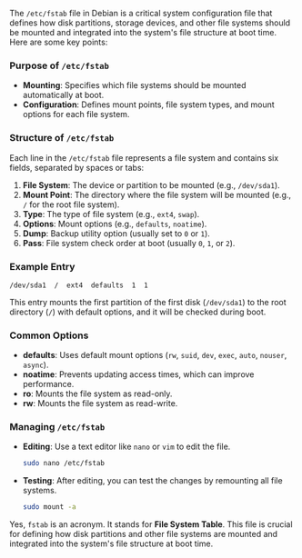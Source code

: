The `/etc/fstab` file in Debian is a critical system configuration file that defines how disk partitions, storage devices, and other file systems should be mounted and integrated into the system's file structure at boot time. Here are some key points:

### **Purpose of `/etc/fstab`**
- **Mounting**: Specifies which file systems should be mounted automatically at boot.
- **Configuration**: Defines mount points, file system types, and mount options for each file system.

### **Structure of `/etc/fstab`**
Each line in the `/etc/fstab` file represents a file system and contains six fields, separated by spaces or tabs:

1. **File System**: The device or partition to be mounted (e.g., `/dev/sda1`).
2. **Mount Point**: The directory where the file system will be mounted (e.g., `/` for the root file system).
3. **Type**: The type of file system (e.g., `ext4`, `swap`).
4. **Options**: Mount options (e.g., `defaults`, `noatime`).
5. **Dump**: Backup utility option (usually set to `0` or `1`).
6. **Pass**: File system check order at boot (usually `0`, `1`, or `2`).

### **Example Entry**
```plaintext
/dev/sda1  /  ext4  defaults  1  1
```
This entry mounts the first partition of the first disk (`/dev/sda1`) to the root directory (`/`) with default options, and it will be checked during boot.

### **Common Options**
- **defaults**: Uses default mount options (`rw`, `suid`, `dev`, `exec`, `auto`, `nouser`, `async`).
- **noatime**: Prevents updating access times, which can improve performance.
- **ro**: Mounts the file system as read-only.
- **rw**: Mounts the file system as read-write.

### **Managing `/etc/fstab`**
- **Editing**: Use a text editor like `nano` or `vim` to edit the file.
  ```bash
  sudo nano /etc/fstab
  ```
- **Testing**: After editing, you can test the changes by remounting all file systems.
  ```bash
  sudo mount -a
  ```

Yes, `fstab` is an acronym. It stands for **File System Table**. This file is crucial for defining how disk partitions and other file systems are mounted and integrated into the system's file structure at boot time.
